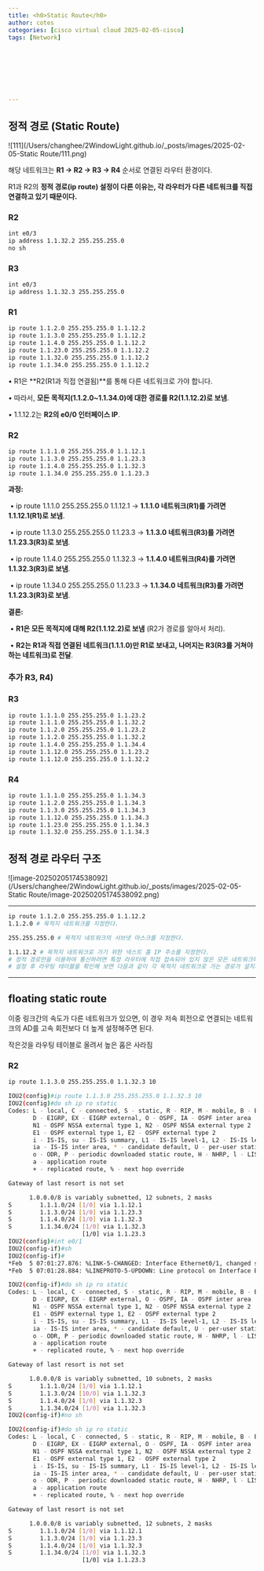 ```yaml
---
title: <h0>Static Route</h0>
author: cotes   
categories: [cisco virtual cloud 2025-02-05-cisco]
tags: [Network]








---
```




## 정적 경로 (Static Route)

![111](/Users/changhee/2WindowLight.github.io/_posts/images/2025-02-05-Static Route/111.png)

해당 네트워크는 **R1 → R2 → R3 → R4** 순서로 연결된 라우터 환경이다.

R1과 R2의 **정적 경로(**ip route**) 설정이 다른 이유는, 각 라우터가 다른 네트워크를 직접 연결하고 있기 때문이다.**

### R2

```bash
int e0/3
ip address 1.1.32.2 255.255.255.0
no sh
```

### R3

```bash
int e0/3
ip address 1.1.32.3 255.255.255.0
```

### R1

```bash
ip route 1.1.2.0 255.255.255.0 1.1.12.2
ip route 1.1.3.0 255.255.255.0 1.1.12.2
ip route 1.1.4.0 255.255.255.0 1.1.12.2
ip route 1.1.23.0 255.255.255.0 1.1.12.2
ip route 1.1.32.0 255.255.255.0 1.1.12.2
ip route 1.1.34.0 255.255.255.0 1.1.12.2
```

•	R1은 **R2(R1과 직접 연결됨)**를 통해 다른 네트워크로 가야 합니다.

•	따라서, **모든 목적지(1.1.2.0~1.1.34.0)에 대한 경로를 R2(1.1.12.2)로 보냄**.

•	1.1.12.2는 **R2의 e0/0 인터페이스 IP**.

### R2

```bash
ip route 1.1.1.0 255.255.255.0 1.1.12.1
ip route 1.1.3.0 255.255.255.0 1.1.23.3
ip route 1.1.4.0 255.255.255.0 1.1.32.3
ip route 1.1.34.0 255.255.255.0 1.1.23.3
```

 **과정:**

​	•	ip route 1.1.1.0 255.255.255.0 1.1.12.1 → **1.1.1.0 네트워크(R1)를 가려면 1.1.12.1(R1)로 보냄**.

​	•	ip route 1.1.3.0 255.255.255.0 1.1.23.3 → **1.1.3.0 네트워크(R3)를 가려면 1.1.23.3(R3)로 보냄**.

​	•	ip route 1.1.4.0 255.255.255.0 1.1.32.3 → **1.1.4.0 네트워크(R4)를 가려면 1.1.32.3(R3)로 보냄**.

​	•	ip route 1.1.34.0 255.255.255.0 1.1.23.3 → **1.1.34.0 네트워크(R3)를 가려면 1.1.23.3(R3)로 보냄**.



**결론:**

​	•	**R1은 모든 목적지에 대해 R2(1.1.12.2)로 보냄** (R2가 경로를 알아서 처리).

​	•	**R2는 R1과 직접 연결된 네트워크(1.1.1.0)만 R1로 보내고, 나머지는 R3(R3를 거쳐야 하는 네트워크)로 전달**.



### **추가 R3, R4)**

### R3

```bash
ip route 1.1.1.0 255.255.255.0 1.1.23.2
ip route 1.1.1.0 255.255.255.0 1.1.32.2
ip route 1.1.2.0 255.255.255.0 1.1.23.2
ip route 1.1.2.0 255.255.255.0 1.1.32.2
ip route 1.1.4.0 255.255.255.0 1.1.34.4
ip route 1.1.12.0 255.255.255.0 1.1.23.2
ip route 1.1.12.0 255.255.255.0 1.1.32.2
```

### R4

```bash
ip route 1.1.1.0 255.255.255.0 1.1.34.3
ip route 1.1.2.0 255.255.255.0 1.1.34.3
ip route 1.1.3.0 255.255.255.0 1.1.34.3
ip route 1.1.12.0 255.255.255.0 1.1.34.3
ip route 1.1.23.0 255.255.255.0 1.1.34.3
ip route 1.1.32.0 255.255.255.0 1.1.34.3
```



## 정적 경로 라우터 구조 

![image-20250205174538092](/Users/changhee/2WindowLight.github.io/_posts/images/2025-02-05-Static Route/image-20250205174538092.png)

------

```bash
ip route 1.1.2.0 255.255.255.0 1.1.12.2
1.1.2.0 # 목적지 네트워크를 지정한다.

255.255.255.0 # 목적지 네트워크의 서브넷 마스크를 지정한다.

1.1.12.2 # 목적지 네트워크로 가기 위한 넥스트 홈 IP 주소를 지정한다.
# 정적 경로만을 이용하여 통신하려면 특정 라우터에 직접 접속되어 있지 않은 모든 네트워크에 대해서 정적 경로를 설정해주어야 한다.
# 설정 후 라우팅 테이블을 확인해 보면 다음과 같이 각 목적지 네트워크로 가는 경로가 설치되어 있다.
```



------

## floating static route

이중 링크간의 속도가 다른 네트워크가 있으면, 이 경우 저속 회전으로 연결되는 네트워크의 AD를 고속 회전보다 더 높게 설정해주면 된다. 

작은것을 라우팅 테이블로 올려서 높은 홉은 사라짐

### R2

```bash
ip route 1.1.3.0 255.255.255.0 1.1.32.3 10
```



```bash
IOU2(config)#ip route 1.1.3.0 255.255.255.0 1.1.32.3 10
IOU2(config)#do sh ip ro static
Codes: L - local, C - connected, S - static, R - RIP, M - mobile, B - BGP
       D - EIGRP, EX - EIGRP external, O - OSPF, IA - OSPF inter area 
       N1 - OSPF NSSA external type 1, N2 - OSPF NSSA external type 2
       E1 - OSPF external type 1, E2 - OSPF external type 2
       i - IS-IS, su - IS-IS summary, L1 - IS-IS level-1, L2 - IS-IS level-2
       ia - IS-IS inter area, * - candidate default, U - per-user static route
       o - ODR, P - periodic downloaded static route, H - NHRP, l - LISP
       a - application route
       + - replicated route, % - next hop override

Gateway of last resort is not set

      1.0.0.0/8 is variably subnetted, 12 subnets, 2 masks
S        1.1.1.0/24 [1/0] via 1.1.12.1
S        1.1.3.0/24 [1/0] via 1.1.23.3
S        1.1.4.0/24 [1/0] via 1.1.32.3
S        1.1.34.0/24 [1/0] via 1.1.32.3
                     [1/0] via 1.1.23.3
IOU2(config)#int e0/1
IOU2(config-if)#sh
IOU2(config-if)#
*Feb  5 07:01:27.876: %LINK-5-CHANGED: Interface Ethernet0/1, changed state to administratively down
*Feb  5 07:01:28.884: %LINEPROTO-5-UPDOWN: Line protocol on Interface Ethernet0/1, changed state to down

```



```bash
IOU2(config-if)#do sh ip ro static
Codes: L - local, C - connected, S - static, R - RIP, M - mobile, B - BGP
       D - EIGRP, EX - EIGRP external, O - OSPF, IA - OSPF inter area 
       N1 - OSPF NSSA external type 1, N2 - OSPF NSSA external type 2
       E1 - OSPF external type 1, E2 - OSPF external type 2
       i - IS-IS, su - IS-IS summary, L1 - IS-IS level-1, L2 - IS-IS level-2
       ia - IS-IS inter area, * - candidate default, U - per-user static route
       o - ODR, P - periodic downloaded static route, H - NHRP, l - LISP
       a - application route
       + - replicated route, % - next hop override

Gateway of last resort is not set

      1.0.0.0/8 is variably subnetted, 10 subnets, 2 masks
S        1.1.1.0/24 [1/0] via 1.1.12.1
S        1.1.3.0/24 [10/0] via 1.1.32.3
S        1.1.4.0/24 [1/0] via 1.1.32.3
S        1.1.34.0/24 [1/0] via 1.1.32.3
IOU2(config-if)#no sh             

```



```bash
IOU2(config-if)#do sh ip ro static
Codes: L - local, C - connected, S - static, R - RIP, M - mobile, B - BGP
       D - EIGRP, EX - EIGRP external, O - OSPF, IA - OSPF inter area 
       N1 - OSPF NSSA external type 1, N2 - OSPF NSSA external type 2
       E1 - OSPF external type 1, E2 - OSPF external type 2
       i - IS-IS, su - IS-IS summary, L1 - IS-IS level-1, L2 - IS-IS level-2
       ia - IS-IS inter area, * - candidate default, U - per-user static route
       o - ODR, P - periodic downloaded static route, H - NHRP, l - LISP
       a - application route
       + - replicated route, % - next hop override

Gateway of last resort is not set

      1.0.0.0/8 is variably subnetted, 12 subnets, 2 masks
S        1.1.1.0/24 [1/0] via 1.1.12.1
S        1.1.3.0/24 [1/0] via 1.1.23.3
S        1.1.4.0/24 [1/0] via 1.1.32.3
S        1.1.34.0/24 [1/0] via 1.1.32.3
                     [1/0] via 1.1.23.3

```


